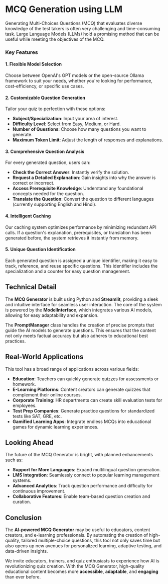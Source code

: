 
# MCQ Generation using LLM

Generating Multi-Choices Questions (MCQ) that evaluates diverse knowledge of the test takers is often 
very challenging and time-consuming task. Large Language Models (LLMs) hold a promising method that can 
be useful while meeting the objectives of the MCQ.

### Key Features

#### 1. Flexible Model Selection
Choose between OpenAI's GPT models or the open-source Ollama framework to suit your needs, whether you're looking for performance, cost-efficiency, or specific use cases.

#### 2. Customizable Question Generation
Tailor your quiz to perfection with these options:
- **Subject/Specialization**: Input your area of interest.
- **Difficulty Level**: Select from Easy, Medium, or Hard.
- **Number of Questions**: Choose how many questions you want to generate.
- **Maximum Token Limit**: Adjust the length of responses and explanations.

#### 3. Comprehensive Question Analysis
For every generated question, users can:
- **Check the Correct Answer**: Instantly verify the solution.
- **Request a Detailed Explanation**: Gain insights into why the answer is correct or incorrect.
- **Access Prerequisite Knowledge**: Understand any foundational concepts needed for the question.
- **Translate the Question**: Convert the question to different languages (currently supporting English and Hindi).

#### 4. Intelligent Caching
Our caching system optimizes performance by minimizing redundant API calls. If a question's explanation, prerequisites, or translation has been generated before, the system retrieves it instantly from memory.

#### 5. Unique Question Identification
Each generated question is assigned a unique identifier, making it easy to track, reference, and reuse specific questions. This identifier includes the specialization and a counter for easy question management.

## Technical Detail

The **MCQ Generator** is built using Python and **Streamlit**, providing a sleek and intuitive interface for seamless user interaction. The core of the system is powered by the **ModelInterface**, which integrates various AI models, allowing for easy adaptability and expansion.

The **PromptManager** class handles the creation of precise prompts that guide the AI models to generate questions. This ensures that the content not only meets factual accuracy but also adheres to educational best practices.

## Real-World Applications

This tool has a broad range of applications across various fields:
- **Education**: Teachers can quickly generate quizzes for assessments or homework.
- **E-Learning Platforms**: Content creators can generate quizzes that complement their online courses.
- **Corporate Training**: HR departments can create skill evaluation tests for employees.
- **Test Prep Companies**: Generate practice questions for standardized tests like SAT, GRE, etc.
- **Gamified Learning Apps**: Integrate endless MCQs into educational games for dynamic learning experiences.

## Looking Ahead

The future of the MCQ Generator is bright, with planned enhancements such as:
- **Support for More Languages**: Expand multilingual question generation.
- **LMS Integration**: Seamlessly connect to popular learning management systems.
- **Advanced Analytics**: Track question performance and difficulty for continuous improvement.
- **Collaborative Features**: Enable team-based question creation and curation.

## Conclusion

The **AI-powered MCQ Generator** may be useful to educators, content creators, and e-learning professionals. By automating the creation of high-quality, tailored multiple-choice questions, this tool not only saves time but also opens up new avenues for personalized learning, adaptive testing, and data-driven insights.

We invite educators, trainers, and quiz enthusiasts to experience how AI is revolutionizing quiz creation. With the MCQ Generator, high-quality educational content becomes more **accessible**, **adaptable**, and **engaging** than ever before.


